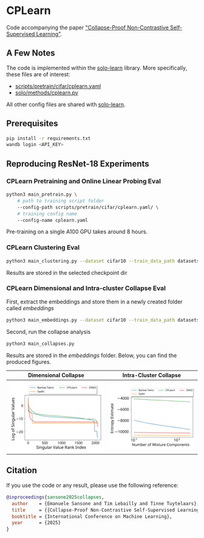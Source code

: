 # CPLearn
Code accompanying the paper ["Collapse-Proof Non-Contrastive Self-Supervised Learning"](https://arxiv.org/pdf/2410.04959).

## A Few Notes
The code is implemented within the [solo-learn](https://github.com/vturrisi/solo-learn) library. More specifically, these files are of interest:
- [scripts/pretrain/cifar/cplearn.yaml](scripts/pretrain/cifar/cplearn.yaml)
- [solo/methods/cplearn.py](solo/methods/cplearn.py)

All other config files are shared with [solo-learn](https://github.com/vturrisi/solo-learn).

## Prerequisites
```bash
pip install -r requirements.txt
wandb login <API_KEY>
```

## Reproducing ResNet-18 Experiments
### CPLearn Pretraining and Online Linear Probing Eval
```bash
python3 main_pretrain.py \
    # path to training script folder
    --config-path scripts/pretrain/cifar/cplearn.yaml/ \
    # training config name
    --config-name cplearn.yaml
```
Pre-training on a single A100 GPU takes around 8 hours.

### CPLearn Clustering Eval
```bash
python3 main_clustering.py --dataset cifar10 --train_data_path datasets --pretrained_checkpoint_dir a_checkpoint_dir_containing_a_single_checkpoint
```
Results are stored in the selected checkpoint dir

### CPLearn Dimensional and Intra-cluster Collapse Eval
First, extract the embeddings and store them in a newly created folder called *embeddings*
```bash
python3 main_embeddings.py --dataset cifar10 --train_data_path datasets --pretrained_checkpoint_dir a_checkpoint_dir_containing_a_single_checkpoint
```

Second, run the collapse analysis
```bash
python3 main_collapses.py
```
Results are stored in the *embeddings* folder. Below, you can find the produced figures.

| Dimensional Collapse | Intra-Cluster Collapse |
|----------------------------|----------------------------|
| ![Figure 1a](embeddings/Dimensional_collapse.svg) | ![Figure 1b](embeddings/Intra_collapse.svg) |

## Citation
If you use the code or any result, please use the following reference:
```bibtex
@inproceedings{sansone2025collapses,
  author    = {Emanuele Sansone and Tim Lebailly and Tinne Tuytelaars},
  title     = {{Collapse-Proof Non-Contrastive Self-Supervised Learning}},
  booktitle = {International Conference on Machine Learning},
  year      = {2025}
}
```
